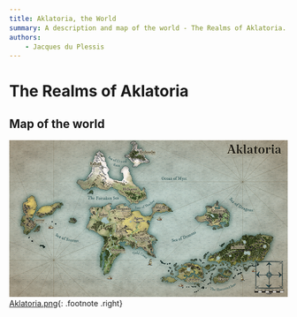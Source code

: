 ```yaml
---
title: Aklatoria, the World
summary: A description and map of the world - The Realms of Aklatoria.
authors:
    - Jacques du Plessis
---
```

# The Realms of Aklatoria

## Map of the world
![Aklatoria](../assets/images/maps/Aklatoria_web.png)
[Aklatoria.png](../assets/images/maps/Aklatoria_main.png){: .footnote .right}